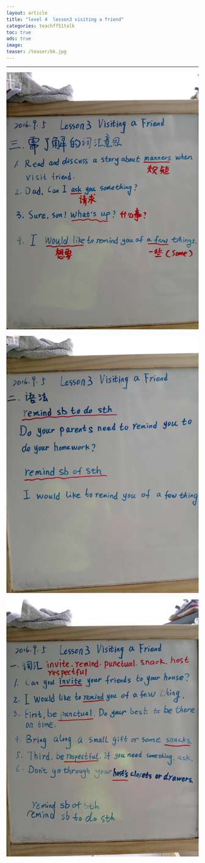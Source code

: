 ```yaml
---
layout: article
title: "level 4  lesson3 visiting a friend"
categories: teachff51talk
toc: true
ads: true
image:
teaser: /teaser/bk.jpg
---
```


---



![df](https://github.com/storage201608/storage/blob/master/myhome2016/_posts/teachff51talk/2016-09-05-20160905084904teachff51talk.md/IMG_20160905_084701.jpg?raw=true)

![df](https://github.com/storage201608/storage/blob/master/myhome2016/_posts/teachff51talk/2016-09-05-20160905084904teachff51talk.md/IMG_20160905_083637.jpg?raw=true)

![df](https://github.com/storage201608/storage/blob/master/myhome2016/_posts/teachff51talk/2016-09-05-20160905084904teachff51talk.md/IMG_20160905_083124.jpg?raw=true)

